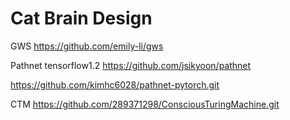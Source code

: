 # Cat Brain Design

GWS
https://github.com/emily-li/gws

Pathnet tensorflow1.2
https://github.com/jsikyoon/pathnet

https://github.com/kimhc6028/pathnet-pytorch.git

CTM
https://github.com/289371298/ConsciousTuringMachine.git
